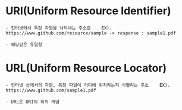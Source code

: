 # URI(Uniform Resource Identifier)
    - 인터넷에서 특정 자원을 나타내는 주소값    EX). https://www.github.com/resource/sample -> response : sample1.pdf   
      
    - 해당값은 유일함

# URL(Uniform Resource Locator)
    - 인터넷 상에서의 자원, 특정 파일이 어디에 위치하는지 식별하는 주소    EX). https://www.github.com/sample1.pdf
      
    - URL은 URI의 하위 개념
